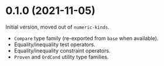 # 0.1.0 (2021-11-05)

Initial version, moved out of `numeric-kinds`.

* `Compare` type family (re-exported from `base` when available).
* Equality/inequality test operators.
* Equality/inequality constraint operators.
* `Proven` and `OrdCond` utility type families.
